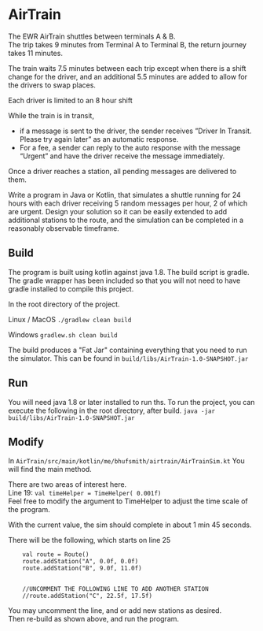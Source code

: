 # AirTrain

The EWR AirTrain shuttles between terminals A & B.  
The trip takes 9 minutes from Terminal A to Terminal B, 
the return journey takes 11 minutes. 

The train waits 7.5 minutes between each trip except when there is a shift change for the driver, 
and an additional 5.5 minutes are added to allow for the drivers to swap places. 

Each driver is limited to an 8 hour shift

While the train is in transit, 
* if a message is sent to the driver, the sender receives ”Driver In Transit. Please try again later” as an automatic response.  
* For a fee, a sender can reply to the auto response with the message “Urgent” and have the driver receive the message immediately. 

Once a driver reaches a station, all pending messages are delivered to them.

Write a program in Java or Kotlin, that simulates a shuttle running for 24 hours with each driver receiving 5 random messages per hour, 2 of which are urgent. Design your solution so it can be easily extended to add additional stations to the route, and the simulation can be completed in a reasonably observable timeframe.

## Build

The program is built using kotlin against java 1.8.
The build script is gradle. 
The gradle wrapper has been included so that you will not need to have gradle installed to compile this project. 

In the root directory of the project. 

Linux / MacOS
``` ./gradlew clean build ```

Windows 
``` gradlew.sh clean build ```

The build produces a "Fat Jar" containing everything that you need to run the simulator. 
This can be found in ``` build/libs/AirTrain-1.0-SNAPSHOT.jar ```    

## Run   

You will need java 1.8 or later installed to run ths. 
To run the project, you can execute the following in the root directory, after build. 
``` java -jar build/libs/AirTrain-1.0-SNAPSHOT.jar ```

## Modify 

In ``` AirTrain/src/main/kotlin/me/bhufsmith/airtrain/AirTrainSim.kt ``` You will find the main method. 

There are two areas of interest here.   
Line 19: ``` val timeHelper = TimeHelper( 0.001f) ```  
Feel free to modify the argument to TimeHelper to adjust the time scale of the program. 

With the current value, the sim should complete in about 1 min 45 seconds. 

There will be the following, which starts on line 25   
```  
    val route = Route()
    route.addStation("A", 0.0f, 0.0f)
    route.addStation("B", 9.0f, 11.0f)


    //UNCOMMENT THE FOLLOWING LINE TO ADD ANOTHER STATION
    //route.addStation("C", 22.5f, 17.5f)
```

You may uncomment the line, and or add new stations as desired.    
Then re-build as shown above, and run the program. 
